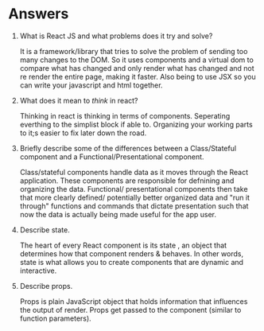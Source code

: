 # Answers

1.  What is React JS and what problems does it try and solve?

    It is a framework/library that tries to solve the problem of sending too many changes to the DOM.  So it uses components and a virtual dom to compare what has changed and only render what has changed and not re render the entire page, making it faster. Also being to use JSX so you can write your javascript and html together.

1.  What does it mean to _think_ in react?

    Thinking in react is thinking in terms of components. Seperating everthing to the simplist block if able to. Organizing your working parts to it;s easier to fix
    later down the road.


1.  Briefly describe some of the differences between a Class/Stateful component and a Functional/Presentational component.

    Class/stateful components handle data as it moves through the React application. These components are responsible for defnining and organizing the data. Functional/ presentational components then take that more clearly defined/ potentially better organized data and "run it through" functions and commands that dictate presentation such that now the data is actually being made useful for the app user.



1.  Describe state.

    The heart of every React component is its state , an object that determines how that component renders & behaves. In other words, state is what allows you to create components that are dynamic and interactive.


1.  Describe props.

    Props is plain JavaScript object that holds information that influences the output of render.
	Props get passed to the component (similar to function parameters).